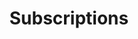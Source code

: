 ---
title: Subscriptions
excerpt: Short excerpt about packages
description1: Are you looking to supercharge your marketing with video content? More than likely, that will take a team and efficient process to continue to generate the content you need. 
description2: Our subscription packages are perfect for those looking for a partner in their content creation. Plus, we offer the best benefits and cost savings to our subscription clients. We work to find efficient ways to complete your content and you benefit with lower costs and more content. It just makes sense!
button: Packages
video: ../../src/assets/videos/microscope.mov
vidtype: video/mp4
benefitTitles: 
- NO Long-Term Contracts
- Carry Over Hours
- Organized
- On Budget
benefitDescriptions:
- Cancel anytime with a simple 30-day notice
- Don't use all your hours. Carry them over one month
- Catalog your video clips, animations, and more
- We work at your budget and report the hours used
benefitTitleDescriptionOld:
- NO Long-Term Contracts
- Cancel anytime with a simple 30-day notice
- Carry Over Hours
- Don't use all your hours. Carry them over one month
- Organized
- Catalog your video clips, animations, and more
- On Budget
- We work at your budget and report the hours used
benefitTitleDescription:
    [
        [
        ../../src/assets/images/play.png,
        play icon,
        NO Long-Term Contracts,
        Cancel anytime with a simple 30-day notice
        ],
        [
        ../../src/assets/images/play.png,
        play icon,
        Carry Over Hours,
        Don't use all your hours. Carry them over one month
        ],
        [
        ../../src/assets/images/play.png,
        play icon,
        Organized,
        Catalog your video clips, animations, and more
        ],
        [
        ../../src/assets/images/play.png,
        play icon,
        On Budget,
        We work at your budget and report the hours used
        ]
    ]
includedServices:
    [
        Get more than just our amazing video services. Get access to our whole team of video editors, motion graphic designers, content strategists, graphic designers, and illustrators.,
        That's right! We can manipulate photos and static graphics that go hand-in-hand with your video content.,
        Enjoy simplified payments. On the first of each month, we’ll charge your selected payment method. Any additional hours over the set of monthly hours will be charged on the 1st of the following month.,
        Ready to get started? Have questions? Click the Purchase button below to be taken to a video that will give you more details and get you setup with your subscription package.,
    ]
servicesImage: ../../src/assets/images/camera-man.png
servicesImageAlt: A man kneeling down and looking through a camera
draft: false
---